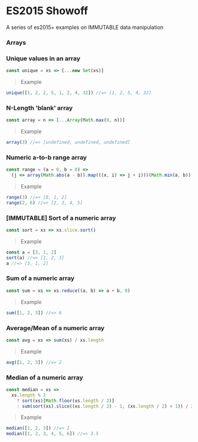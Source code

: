 # ES2015 Showoff

A series of es2015+ examples on IMMUTABLE data manipulation

### Arrays

### Unique values in an array

```javascript
const unique = xs => [...new Set(xs)]
```

> Example
```javascript
unique([1, 2, 2, 5, 1, 2, 4, 32]) //=> [1, 2, 5, 4, 32]
```

### N-Length 'blank' array

```javascript
const array = n => [...Array(Math.max(0, n))]
```
> Example
```javascript
array(3) //=> [undefined, undefined, undefined]
```

### Numeric a-to-b range array

```javascript
const range = (a = 0, b = 0) =>
  (j => array(Math.abs(a - b)).map(((x, i) => j + i)))(Math.min(a, b))
```
> Example
```javascript
range(3) //=> [0, 1, 2]
range(2, 6) //=> [2, 3, 4, 5]
```

### [IMMUTABLE] Sort of a numeric array

```javascript
const sort = xs => xs.slice.sort()
```
> Example
```javascript
const a = [3, 1, 2]
sort(a) //=> [1, 2, 3]
a //=> [3, 1, 2]
```

### Sum of a numeric array

```javascript
const sum = xs => xs.reduce((a, b) => a + b, 0)
```
> Example
```javascript
sum([1, 2, 3]) //=> 6
```

### Average/Mean of a numeric array

```javascript
const avg = xs => sum(xs) / xs.length
```
> Example
```javascript
avg([1, 2, 3]) //=> 2
```

### Median of a numeric array

```javascript
const median = xs =>
  xs.length % 2
    ? sort(xs)[Math.floor(xs.length / 2)]
    : sum(sort(xs).slice((xs.length / 2) - 1, (xs.length / 2) + 1)) / 2
```
> Example
```javascript
median([1, 2, 3]) //=> 2
median([1, 2, 3, 4, 5, 6]) //=> 3.5
```
